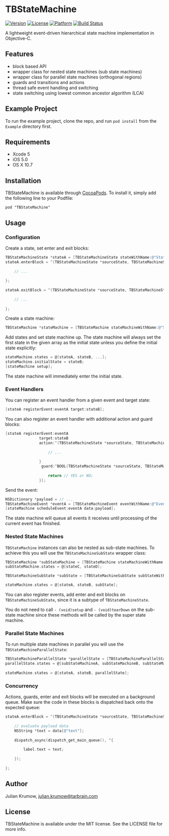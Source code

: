 # TBStateMachine

[![Version](https://img.shields.io/cocoapods/v/TBStateMachine.svg?style=flat)](http://cocoadocs.org/docsets/TBStateMachine)
[![License](https://img.shields.io/cocoapods/l/TBStateMachine.svg?style=flat)](http://cocoadocs.org/docsets/TBStateMachine)
[![Platform](https://img.shields.io/cocoapods/p/TBStateMachine.svg?style=flat)](http://cocoadocs.org/docsets/TBStateMachine)
[![Build Status](https://img.shields.io/travis/tarbrain/TBStateMachine/master.svg?style=flat)](https://travis-ci.org/tarbrain/TBStateMachine)


A lightweight event-driven hierarchical state machine implementation in Objective-C.

## Features

* block based API
* wrapper class for nested state machines (sub state machines)
* wrapper class for parallel state machines (orthogonal regions)
* guards and transitions and actions
* thread safe event handling and switching
* state switching using lowest common ancestor algorithm (LCA)

## Example Project

To run the example project, clone the repo, and run `pod install` from the `Example` directory first.

## Requirements

* Xcode 5
* iOS 5.0
* OS X 10.7

## Installation

TBStateMachine is available through [CocoaPods](http://cocoapods.org). To install
it, simply add the following line to your Podfile:

    pod "TBStateMachine"

## Usage

### Configuration

Create a state, set enter and exit blocks:

```objective-c
TBStateMachineState *stateA = [TBStateMachineState stateWithName:@"StateA"];
stateA.enterBlock = ^(TBStateMachineState *sourceState, TBStateMachineState *destinationState, NSDictionary *data) {
        
    // ...
       
};
    
stateA.exitBlock = ^(TBStateMachineState *sourceState, TBStateMachineState *destinationState, NSDictionary *data) {
        
    // ...
       
};
```

Create a state machine:

```objective-c
TBStateMachine *stateMachine = [TBStateMachine stateMachineWithName:@"StateMachine"];
```

Add states and set state machine up. The state machine will always set the first state in the given array as the initial state unless you define the initial state explicitly:

```objective-c
stateMachine.states = @[stateA, stateB, ...];
stateMachine.initialState = stateB;
[stateMachine setup];
```

The state machine will immediately enter the initial state.

### Event Handlers

You can register an event handler from a given event and target state:

```objective-c
[stateA registerEvent:eventA target:stateB];
```

You can also register an event handler with additional action and guard blocks:

```objective-c
[stateA registerEvent:eventA 
               target:stateB
               action:^(TBStateMachineState *sourceState, TBStateMachineState *destinationState, NSDictionary *data) {
                   
                   // ...
                   
               }
                guard:^BOOL(TBStateMachineState *sourceState, TBStateMachineState *destinationState, NSDictionary *data) {
                   
                   return // YES or NO;
               }];
```

Send the event:

```objective-c
NSDictionary *payload = // ...
TBStateMachineEvent *eventA = [TBStateMachineEvent eventWithName:@"EventA"];
[stateMachine scheduleEvent:eventA data:payload];
```

The state machine will queue all events it receives until processing of the current event has finished.

### Nested State Machines

`TBStateMachine` instances can also be nested as sub-state machines. To achieve this you will use the `TBStateMachineSubState` wrapper class:

```objective-c
TBStateMachine *subStateMachine = [TBStateMachine stateMachineWithName:@"SubStateMachine"];
subStateMachine.states = @[stateC, stateD];

TBStateMachineSubState *subState = [TBStateMachineSubState subStateWithName:@"SubState" stateMachine:subStateMachine];

stateMachine.states = @[stateA, stateB, subState];
```

You can also register events, add enter and exit blocks on `TBStateMachineSubState`, since it is a subtype of `TBStateMachineState`.

You do not need to call `- (void)setup` and `- (void)tearDown` on the sub-state machine since these methods will be called by the super state machine.

### Parallel State Machines

To run multiple state machines in parallel you will use the `TBStateMachineParallelState`:

```objective-c
TBStateMachineParallelState *parallelState = [TBStateMachineParallelState parallelStateWithName:@"ParallelState"];
parallelState.states = @[subStateMachineA, subStateMachineB, subStateMachineC];
    
stateMachine.states = @[stateA, stateB, parallelState];
```

### Concurrency

Actions, guards, enter and exit blocks will be executed on a background queue. Make sure the code in these blocks is dispatched back onto the expected queue:

```objective-c
stateA.enterBlock = ^(TBStateMachineState *sourceState, TBStateMachineState *destinationState, NSDictionary *data) {
    
    // evaluate payload data
    NSString *text = data[@"text"];
    
    dispatch_async(dispatch_get_main_queue(), ^{
    
        label.text = text;
    
    });
    
};
```

## Author

Julian Krumow, julian.krumow@tarbrain.com

## License

TBStateMachine is available under the MIT license. See the LICENSE file for more info.
